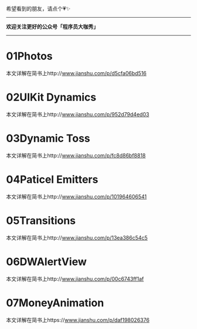 希望看到的朋友，请点个💗✨

***
**欢迎关注更好的公众号「程序员大咖秀」**
***
# 01Photos
本文详解在简书上http://www.jianshu.com/p/d5cfa06bd516
# 02UIKit Dynamics
本文详解在简书上http://www.jianshu.com/p/952d79d4ed03
# 03Dynamic Toss
本文详解在简书上http://www.jianshu.com/p/fc8d86bf8818
# 04Paticel Emitters
本文详解在简书上http://www.jianshu.com/p/101964606541
# 05Transitions
本文详解在简书上http://www.jianshu.com/p/13ea386c54c5
# 06DWAlertView
本文详解在简书上http://www.jianshu.com/p/00c6743ff1af
# 07MoneyAnimation
本文详解在简书上https://www.jianshu.com/p/daf198026376

